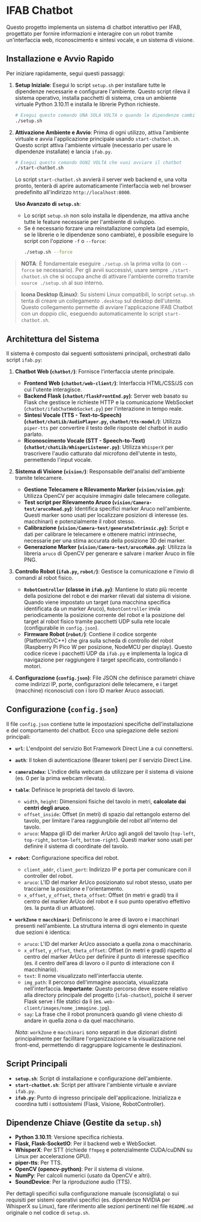 # IFAB Chatbot

Questo progetto implementa un sistema di chatbot interattivo per IFAB, progettato per fornire informazioni e interagire con un robot tramite un'interfaccia web, riconoscimento e sintesi vocale, e un sistema di visione.

## Installazione e Avvio Rapido

Per iniziare rapidamente, segui questi passaggi:

1.  **Setup Iniziale**: Esegui lo script `setup.sh` per installare tutte le dipendenze necessarie e configurare l'ambiente. Questo script rileva il sistema operativo, installa pacchetti di sistema, crea un ambiente virtuale Python 3.10.11 e installa le librerie Python richieste.

    ```bash
    # Esegui questo comando UNA SOLA VOLTA o quando le dipendenze cambiano
    ./setup.sh
    ```

2.  **Attivazione Ambiente e Avvio**: Prima di ogni utilizzo, attiva l'ambiente virtuale e avvia l'applicazione principale usando `start-chatbot.sh`. Questo script attiva l'ambiente virtuale (necessario per usare le dipendenze installate) e lancia `ifab.py`.

    ```bash
    # Esegui questo comando OGNI VOLTA che vuoi avviare il chatbot
    ./start-chatbot.sh
    ```

    Lo script `start-chatbot.sh` avvierà il server web backend e, una volta pronto, tenterà di aprire automaticamente l'interfaccia web nel browser predefinito all'indirizzo `http://localhost:8000`.

    **Uso Avanzato di `setup.sh`**:
    -   Lo script `setup.sh` non solo installa le dipendenze, ma attiva anche tutte le feature necessarie per l'ambiente di sviluppo.
    -   Se è necessario forzare una reinstallazione completa (ad esempio, se le librerie o le dipendenze sono cambiate), è possibile eseguire lo script con l'opzione `-f` o `--force`:
        ```bash
        ./setup.sh --force
        ```

> **NOTA**: È fondamentale eseguire `./setup.sh` la prima volta (o con `--force` se necessario). Per gli avvii successivi, usare sempre `./start-chatbot.sh` che si occupa anche di attivare l'ambiente corretto tramite `source ./setup.sh` al suo interno.

> **Icona Desktop (Linux)**: Su sistemi Linux compatibili, lo script `setup.sh` tenta di creare un collegamento `.desktop` sul desktop dell'utente. Questo collegamento permette di avviare l'applicazione IFAB Chatbot con un doppio clic, eseguendo automaticamente lo script `start-chatbot.sh`.

## Architettura del Sistema

Il sistema è composto dai seguenti sottosistemi principali, orchestrati dallo script `ifab.py`:

1.  **Chatbot Web (`chatbot/`)**: Fornisce l'interfaccia utente principale.
    *   **Frontend Web (`chatbot/web-client/`)**: Interfaccia HTML/CSS/JS con cui l'utente interagisce.
    *   **Backend Flask (`chatbot/flaskFrontEnd.py`)**: Server web basato su Flask che gestisce le richieste HTTP e la comunicazione WebSocket (`chatbot/ifabChatWebSocket.py`) per l'interazione in tempo reale.
    *   **Sintesi Vocale (TTS - Text-to-Speech) (`chatbot/chatLib/AudioPlayer.py`, `chatbot/tts-model/`)**: Utilizza `piper-tts` per convertire il testo delle risposte del chatbot in audio parlato.
    *   **Riconoscimento Vocale (STT - Speech-to-Text) (`chatbot/chatLib/WhisperListener.py`)**: Utilizza `WhisperX` per trascrivere l'audio catturato dal microfono dell'utente in testo, permettendo l'input vocale.

2.  **Sistema di Visione (`vision/`)**: Responsabile dell'analisi dell'ambiente tramite telecamere.
    *   **Gestione Telecamere e Rilevamento Marker (`vision/vision.py`)**: Utilizza OpenCV per acquisire immagini dalle telecamere collegate.
    *   **Test script per Rilevamento Aruco (`vision/Camera-test/arucoRead.py`)**: Identifica specifici marker Aruco nell'ambiente. Questi marker sono usati per localizzare posizioni di interesse (es. macchinari) e potenzialmente il robot stesso.
    *   **Calibrazione (`vision/Camera-test/generateIntrinsic.py`)**: Script e dati per calibrare le telecamere e ottenere matrici intrinseche, necessarie per una stima accurata della posizione 3D dei marker.
    *   **Generazione Marker (`vision/Camera-test/arucoMake.py`)**: Utilizza la libreria `aruco` di OpenCV per generare e salvare i marker Aruco in file PNG.

3.  **Controllo Robot (`ifab.py`, `robot/`)**: Gestisce la comunicazione e l'invio di comandi al robot fisico.
    *   **`RobotController` (classe in `ifab.py`)**: Mantiene lo stato più recente della posizione del robot e dei marker rilevati dal sistema di visione. Quando viene impostato un target (una macchina specifica identificata da un marker Aruco), `RobotController` invia periodicamente la posizione corrente del robot e la posizione del target al robot fisico tramite pacchetti UDP sulla rete locale (configurabile in `config.json`).
    *   **Firmware Robot (`robot/`)**: Contiene il codice sorgente (PlatformIO/C++) che gira sulla scheda di controllo del robot (Raspberry Pi Pico W per posizione, NodeMCU per display). Questo codice riceve i pacchetti UDP da `ifab.py` e implementa la logica di navigazione per raggiungere il target specificato, controllando i motori.

4.  **Configurazione (`config.json`)**: File JSON che definisce parametri chiave come indirizzi IP, porte, configurazioni delle telecamere, e i target (macchine) riconosciuti con i loro ID marker Aruco associati.

## Configurazione (`config.json`)

Il file `config.json` contiene tutte le impostazioni specifiche dell'installazione e del comportamento del chatbot. Ecco una spiegazione delle sezioni principali:

-   **`url`**: L'endpoint del servizio Bot Framework Direct Line a cui connettersi.
-   **`auth`**: Il token di autenticazione (Bearer token) per il servizio Direct Line.
-   **`cameraIndex`**: L'indice della webcam da utilizzare per il sistema di visione (es. 0 per la prima webcam rilevata).
-   **`table`**: Definisce le proprietà del tavolo di lavoro.
    -   `width`, `height`: Dimensioni fisiche del tavolo in metri, **calcolate dai centri degli aruco**.
    -   `offset_inside`: Offset (in metri) di spazio dal rettangolo esterno del tavolo, per limitare l'area raggiungibile del robot all'interno del tavolo.
    -   `aruco`: Mappa gli ID dei marker ArUco agli angoli del tavolo (`top-left`, `top-right`, `bottom-left`, `bottom-right`). Questi marker sono usati per definire il sistema di coordinate del tavolo.
-   **`robot`**: Configurazione specifica del robot.
    -   `client_addr`, `client_port`: Indirizzo IP e porta per comunicare con il controller del robot.
    -   `aruco`: L'ID del marker ArUco posizionato sul robot stesso, usato per tracciarne la posizione e l'orientamento.
    -   `x_offset`, `y_offset`, `theta_offset`: Offset (in metri e gradi) tra il centro del marker ArUco del robot e il suo punto operativo effettivo (es. la punta di un attuatore).
-   **`workZone`** e **`macchinari`**: Definiscono le aree di lavoro e i macchinari presenti nell'ambiente. La struttura interna di ogni elemento in queste due sezioni è identica:
    -   `aruco`: L'ID del marker ArUco associato a quella zona o macchinario.
    -   `x_offset`, `y_offset`, `theta_offset`: Offset (in metri e gradi) rispetto al centro del marker ArUco per definire il punto di interesse specifico (es. il centro dell'area di lavoro o il punto di interazione con il macchinario).
    -   `text`: Il nome visualizzato nell'interfaccia utente.
    -   `img_path`: Il percorso dell'immagine associata, visualizzata nell'interfaccia. **Importante**: Questo percorso deve essere relativo alla directory principale del progetto (`ifab-chatbot`), poiché il server Flask serve i file statici da lì (es. `web-client/images/nome_immagine.jpg`).
    -   `say`: La frase che il robot pronuncerà quando gli viene chiesto di andare in quella zona o da quel macchinario.

    *Nota*: `workZone` e `macchinari` sono separati in due dizionari distinti principalmente per facilitare l'organizzazione e la visualizzazione nel front-end, permettendo di raggruppare logicamente le destinazioni.

## Script Principali

-   **`setup.sh`**: Script di installazione e configurazione dell'ambiente.
-   **`start-chatbot.sh`**: Script per attivare l'ambiente virtuale e avviare `ifab.py`.
-   **`ifab.py`**: Punto di ingresso principale dell'applicazione. Inizializza e coordina tutti i sottosistemi (Flask, Visione, RobotController).

## Dipendenze Chiave (Gestite da `setup.sh`)

-   **Python 3.10.11**: Versione specifica richiesta.
-   **Flask, Flask-SocketIO**: Per il backend web e WebSocket.
-   **WhisperX**: Per STT (richiede `ffmpeg` e potenzialmente CUDA/cuDNN su Linux per accelerazione GPU).
-   **piper-tts**: Per TTS.
-   **OpenCV (opencv-python)**: Per il sistema di visione.
-   **NumPy**: Per calcoli numerici (usato da OpenCV e altri).
-   **SoundDevice**: Per la riproduzione audio (TTS).

Per dettagli specifici sulla configurazione manuale (sconsigliata) o sui requisiti per sistemi operativi specifici (es. dipendenze NVIDIA per WhisperX su Linux), fare riferimento alle sezioni pertinenti nel file `README.md` originale o nel codice di `setup.sh`.
